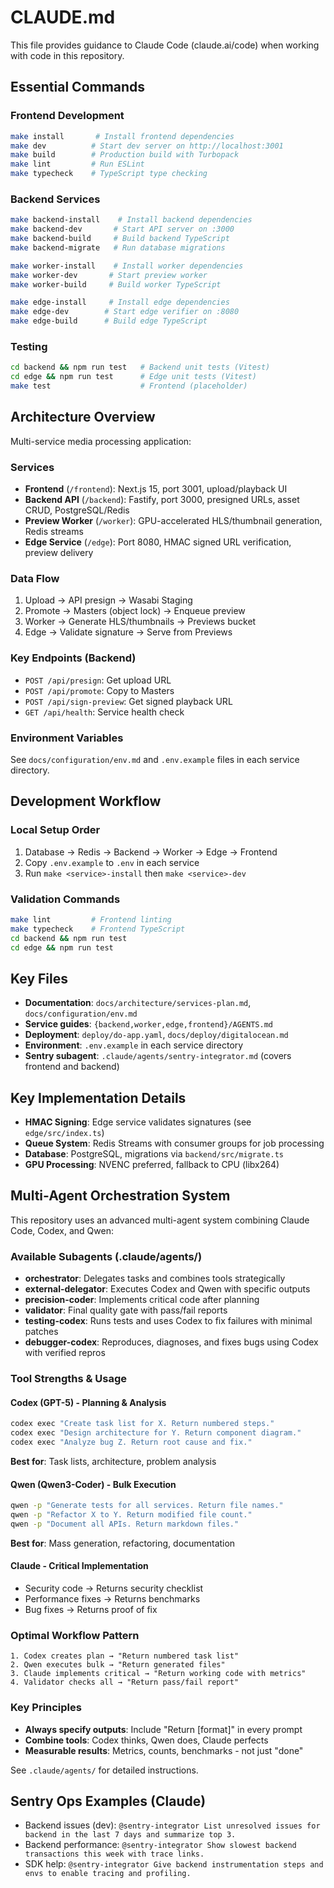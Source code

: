 # CLAUDE.md

This file provides guidance to Claude Code (claude.ai/code) when working with code in this repository.

## Essential Commands

### Frontend Development
```bash
make install       # Install frontend dependencies
make dev          # Start dev server on http://localhost:3001
make build        # Production build with Turbopack
make lint         # Run ESLint
make typecheck    # TypeScript type checking
```

### Backend Services
```bash
make backend-install    # Install backend dependencies
make backend-dev       # Start API server on :3000
make backend-build     # Build backend TypeScript
make backend-migrate   # Run database migrations

make worker-install    # Install worker dependencies
make worker-dev       # Start preview worker
make worker-build     # Build worker TypeScript

make edge-install     # Install edge dependencies
make edge-dev        # Start edge verifier on :8080
make edge-build      # Build edge TypeScript
```

### Testing
```bash
cd backend && npm run test   # Backend unit tests (Vitest)
cd edge && npm run test      # Edge unit tests (Vitest)
make test                    # Frontend (placeholder)
```

## Architecture Overview

Multi-service media processing application:

### Services
- **Frontend** (`/frontend`): Next.js 15, port 3001, upload/playback UI
- **Backend API** (`/backend`): Fastify, port 3000, presigned URLs, asset CRUD, PostgreSQL/Redis
- **Preview Worker** (`/worker`): GPU-accelerated HLS/thumbnail generation, Redis streams
- **Edge Service** (`/edge`): Port 8080, HMAC signed URL verification, preview delivery

### Data Flow
1. Upload → API presign → Wasabi Staging
2. Promote → Masters (object lock) → Enqueue preview
3. Worker → Generate HLS/thumbnails → Previews bucket
4. Edge → Validate signature → Serve from Previews

### Key Endpoints (Backend)
- `POST /api/presign`: Get upload URL
- `POST /api/promote`: Copy to Masters
- `POST /api/sign-preview`: Get signed playback URL
- `GET /api/health`: Service health check

### Environment Variables
See `docs/configuration/env.md` and `.env.example` files in each service directory.

## Development Workflow

### Local Setup Order
1. Database → Redis → Backend → Worker → Edge → Frontend
2. Copy `.env.example` to `.env` in each service
3. Run `make <service>-install` then `make <service>-dev`

### Validation Commands
```bash
make lint         # Frontend linting
make typecheck    # Frontend TypeScript
cd backend && npm run test
cd edge && npm run test
```

## Key Files

- **Documentation**: `docs/architecture/services-plan.md`, `docs/configuration/env.md`
- **Service guides**: `{backend,worker,edge,frontend}/AGENTS.md`
- **Deployment**: `deploy/do-app.yaml`, `docs/deploy/digitalocean.md`
- **Environment**: `.env.example` in each service directory
 - **Sentry subagent**: `.claude/agents/sentry-integrator.md` (covers frontend and backend)

## Key Implementation Details

- **HMAC Signing**: Edge service validates signatures (see `edge/src/index.ts`)
- **Queue System**: Redis Streams with consumer groups for job processing
- **Database**: PostgreSQL, migrations via `backend/src/migrate.ts`
- **GPU Processing**: NVENC preferred, fallback to CPU (libx264)

## Multi-Agent Orchestration System

This repository uses an advanced multi-agent system combining Claude Code, Codex, and Qwen:

### Available Subagents (.claude/agents/)
- **orchestrator**: Delegates tasks and combines tools strategically
- **external-delegator**: Executes Codex and Qwen with specific outputs
- **precision-coder**: Implements critical code after planning
- **validator**: Final quality gate with pass/fail reports
 - **testing-codex**: Runs tests and uses Codex to fix failures with minimal patches
 - **debugger-codex**: Reproduces, diagnoses, and fixes bugs using Codex with verified repros

### Tool Strengths & Usage

#### Codex (GPT-5) - Planning & Analysis
```bash
codex exec "Create task list for X. Return numbered steps."
codex exec "Design architecture for Y. Return component diagram."
codex exec "Analyze bug Z. Return root cause and fix."
```
**Best for**: Task lists, architecture, problem analysis

#### Qwen (Qwen3-Coder) - Bulk Execution
```bash
qwen -p "Generate tests for all services. Return file names."
qwen -p "Refactor X to Y. Return modified file count."
qwen -p "Document all APIs. Return markdown files."
```
**Best for**: Mass generation, refactoring, documentation

#### Claude - Critical Implementation
- Security code → Returns security checklist
- Performance fixes → Returns benchmarks
- Bug fixes → Returns proof of fix

### Optimal Workflow Pattern
```
1. Codex creates plan → "Return numbered task list"
2. Qwen executes bulk → "Return generated files"
3. Claude implements critical → "Return working code with metrics"
4. Validator checks all → "Return pass/fail report"
```

### Key Principles
- **Always specify outputs**: Include "Return [format]" in every prompt
- **Combine tools**: Codex thinks, Qwen does, Claude perfects
- **Measurable results**: Metrics, counts, benchmarks - not just "done"

See `.claude/agents/` for detailed instructions.

## Sentry Ops Examples (Claude)

- Backend issues (dev): `@sentry-integrator List unresolved issues for backend in the last 7 days and summarize top 3.`
- Backend performance: `@sentry-integrator Show slowest backend transactions this week with trace links.`
- SDK help: `@sentry-integrator Give backend instrumentation steps and envs to enable tracing and profiling.`
